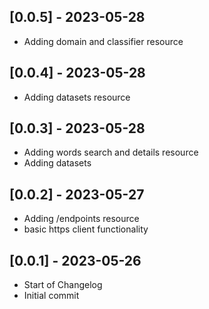 ## [0.0.5] - 2023-05-28

-   Adding domain and classifier resource

## [0.0.4] - 2023-05-28

-   Adding datasets resource

## [0.0.3] - 2023-05-28

-   Adding words search and details resource
-   Adding datasets

## [0.0.2] - 2023-05-27

-   Adding /endpoints resource
-   basic https client functionality

## [0.0.1] - 2023-05-26

-   Start of Changelog
-   Initial commit
